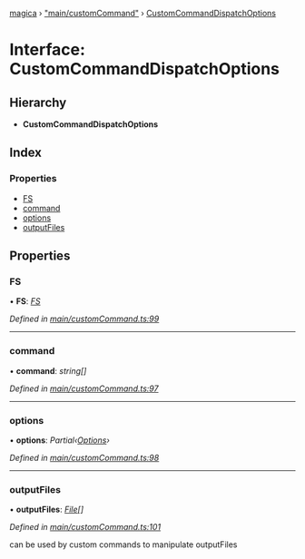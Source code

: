 [magica](../README.md) › ["main/customCommand"](../modules/_main_customcommand_.md) › [CustomCommandDispatchOptions](_main_customcommand_.customcommanddispatchoptions.md)

# Interface: CustomCommandDispatchOptions

## Hierarchy

* **CustomCommandDispatchOptions**

## Index

### Properties

* [FS](_main_customcommand_.customcommanddispatchoptions.md#fs)
* [command](_main_customcommand_.customcommanddispatchoptions.md#command)
* [options](_main_customcommand_.customcommanddispatchoptions.md#options)
* [outputFiles](_main_customcommand_.customcommanddispatchoptions.md#outputfiles)

## Properties

###  FS

• **FS**: *[FS](_file_emscriptenfs_.fs.md)*

*Defined in [main/customCommand.ts:99](https://github.com/cancerberoSgx/magica/blob/19bf60b/src/main/customCommand.ts#L99)*

___

###  command

• **command**: *string[]*

*Defined in [main/customCommand.ts:97](https://github.com/cancerberoSgx/magica/blob/19bf60b/src/main/customCommand.ts#L97)*

___

###  options

• **options**: *Partial‹[Options](_types_.options.md)›*

*Defined in [main/customCommand.ts:98](https://github.com/cancerberoSgx/magica/blob/19bf60b/src/main/customCommand.ts#L98)*

___

###  outputFiles

• **outputFiles**: *[File](../classes/_file_file_.file.md)[]*

*Defined in [main/customCommand.ts:101](https://github.com/cancerberoSgx/magica/blob/19bf60b/src/main/customCommand.ts#L101)*

can be used by custom commands to manipulate outputFiles
